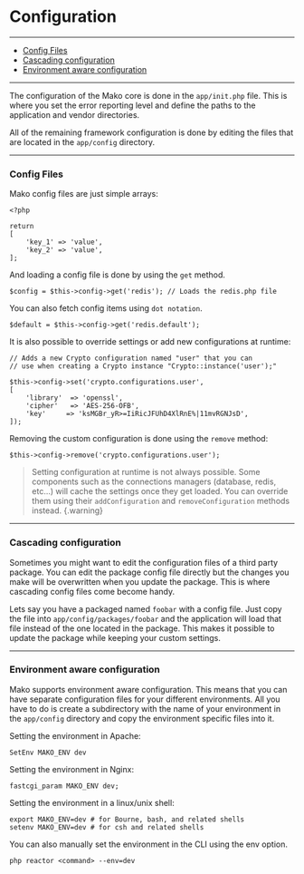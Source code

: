 # Configuration

--------------------------------------------------------

* [Config Files](#config_files)
* [Cascading configuration](#cascading_configuration)
* [Environment aware configuration](#environment_aware_configuration)

--------------------------------------------------------

The configuration of the Mako core is done in the `app/init.php` file. This is where you set the error reporting level and define the paths to the application and vendor directories.

All of the remaining framework configuration is done by editing the files that are located in the `app/config` directory.

--------------------------------------------------------

<a id="config_files"></a>

### Config Files

Mako config files are just simple arrays:

```
<?php

return
[
	'key_1' => 'value',
	'key_2' => 'value',
];
```

And loading a config file is done by using the `get` method.

```
$config = $this->config->get('redis'); // Loads the redis.php file
```

You can also fetch config items using `dot notation`.

```
$default = $this->config->get('redis.default');
```

It is also possible to override settings or add new configurations at runtime:

```
// Adds a new Crypto configuration named "user" that you can
// use when creating a Crypto instance "Crypto::instance('user');"

$this->config->set('crypto.configurations.user',
[
	'library'  => 'openssl',
	'cipher'   => 'AES-256-OFB',
	'key'     => 'ksMGBr_yR>=IiRicJFUhD4XlRnE%|11mvRGNJsD',
]);
```

Removing the custom configuration is done using the `remove` method:

```
$this->config->remove('crypto.configurations.user');
```

> Setting configuration at runtime is not always possible. Some components such as the connections managers (database, redis, etc...) will cache the settings once they get loaded. You can override them using their `addConfiguration` and `removeConfiguration` methods instead.
{.warning}

--------------------------------------------------------

<a id="cascading_configuration"></a>

### Cascading configuration

Sometimes you might want to edit the configuration files of a third party package. You can edit the package config file directly but the changes you make will be overwritten when you update the package. This is where cascading config files come become handy.

Lets say you have a packaged named `foobar` with a config file. Just copy the file into `app/config/packages/foobar` and the application will load that file instead of the one located in the package. This makes it possible to update the package while keeping your custom settings.

--------------------------------------------------------

<a id="environment_aware_configuration"></a>

### Environment aware configuration

Mako supports environment aware configuration. This means that you can have separate configuration files for your different environments. All you have to do is create a subdirectory with the name of your environment in the `app/config` directory and copy the environment specific files into it.

Setting the environment in Apache:

```
SetEnv MAKO_ENV dev
```

Setting the environment in Nginx:

```
fastcgi_param MAKO_ENV dev;
```

Setting the environment in a linux/unix shell:

```
export MAKO_ENV=dev # for Bourne, bash, and related shells
setenv MAKO_ENV=dev # for csh and related shells
```

You can also manually set the environment in the CLI using the env option.

```
php reactor <command> --env=dev
```
